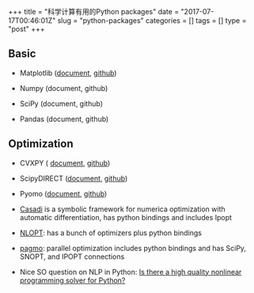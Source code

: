+++
title = "科学计算有用的Python packages"
date = "2017-07-17T00:46:01Z"
slug = "python-packages"
categories = []
tags = []
type = "post"
+++

## Basic

* Matplotlib ([document](https://matplotlib.org/contents.html), [github](https://github.com/matplotlib/matplotlib))

* Numpy (document, github)

* SciPy (document, github)

* Pandas (document, github)

## Optimization

* CVXPY ( [document](http://www.cvxpy.org/en/latest/tutorial/index.html), [github](https://github.com/cvxgrp/cvxpy))

* ScipyDIRECT ([document](), [github](https://github.com/andim/scipydirect))

* Pyomo ([document](http://www.pyomo.org/documentation), [github](https://github.com/Pyomo/pyomo))

* [Casadi](https://github.com/casadi/casadi/) is a symbolic framework for numerica optimization with automatic differentiation, has python bindings and includes Ipopt

* [NLOPT](http://ab-initio.mit.edu/wiki/index.php/NLopt): has a bunch of optimizers plus python bindings

* [pagmo](https://github.com/esa/pagmo2): parallel optimization includes python bindings and has SciPy, SNOPT, and IPOPT connections

* Nice SO question on NLP in Python: [Is there a high quality nonlinear programming solver for Python?](https://scicomp.stackexchange.com/questions/83/is-there-a-high-quality-nonlinear-programming-solver-for-python)